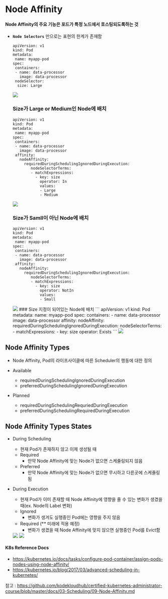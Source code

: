 # Node Affinity

#### Node Affinity의 주요 기능은 포드가 특정 노드에서 호스팅되도록하는 것
- **`Node Selectors`** 만으로는 표현의 한계가 존재함
  ```
  apiVersion: v1
  kind: Pod
  metadata:
   name: myapp-pod
  spec:
   containers:
   - name: data-processor
     image: data-processor
   nodeSelector:
    size: Large
  ```
  <img src = https://github.com/kodekloudhub/certified-kubernetes-administrator-course/blob/master/images/ns-old.PNG>
  
  ### Size가 Large or Medium인 Node에 배치
  ```
  apiVersion: v1
  kind: Pod
  metadata:
   name: myapp-pod
  spec:
   containers:
   - name: data-processor
     image: data-processor
   affinity:
     nodeAffinity:
       requiredDuringSchedulingIgnoredDuringExecution:
          nodeSelectorTerms:
          - matchExpressions:
            - key: size
              operator: In
              values: 
              - Large
              - Medium
  ```
  <img src = https://github.com/kodekloudhub/certified-kubernetes-administrator-course/blob/master/images/na.PNG>
  
  ### Size가 Samll이 아닌 Node에 배치
  ```
  apiVersion: v1
  kind: Pod
  metadata:
   name: myapp-pod
  spec:
   containers:
   - name: data-processor
     image: data-processor
   affinity:
     nodeAffinity:
       requiredDuringSchedulingIgnoredDuringExecution:
          nodeSelectorTerms:
          - matchExpressions:
            - key: size
              operator: NotIn
              values: 
              - Small
  ```
  <img src = https://github.com/kodekloudhub/certified-kubernetes-administrator-course/blob/master/images/na1.PNG>
  ### Size 지정이 되어있는 Node에 배치
  ```
  apiVersion: v1
  kind: Pod
  metadata:
   name: myapp-pod
  spec:
   containers:
   - name: data-processor
     image: data-processor
   affinity:
     nodeAffinity:
       requiredDuringSchedulingIgnoredDuringExecution:
          nodeSelectorTerms:
          - matchExpressions:
            - key: size
              operator: Exists
  ```
  
  <img src = https://github.com/kodekloudhub/certified-kubernetes-administrator-course/blob/master/images/na2.PNG>
  

## Node Affinity Types
- Node Affinity, Pod의 라이프사이클에 따른 Scheduler의 행동에 대한 정의

- Available
  - requiredDuringSchedulingIgnoredDuringExecution
  - preferredDuringSchedulingIgnoredDuringExecution
- Planned
  - requiredDuringSchedulingRequriedDuringExecution
  - preferredDuringSchedulingRequiredDuringExecution
  
  
## Node Affinity Types States
- During Scheduling
  - 현재 Pod가 존재하지 않고 이제 생성될 때
  - Required
    - 만약 Node Affinity에 맞는 Node가 없으면 스케쥴링되지 않음
  - Preferred
    - 만약 Node Affinity에 맞는 Node가 없으면 무시하고 다른곳에 스케쥴링됨

- During Execution
  - 현재 Pod가 이미 존재할 때 Node Affinity에 영향을 줄 수 있는 변화가 생겼을 때(ex. Node의 Label 변화)
  - Ignored
    - 변화가 생겨도 실행중인 Pod에는 영향을 주지 않음
  - Required (** 미래에 적용 예정)
    - 변화가 생겼을 때 Node Affinity에 맞지 않으면 실행중인 Pod를 Evict함

  <img src = https://github.com/kodekloudhub/certified-kubernetes-administrator-course/blob/master/images/nats.PNG>
  
  <img src = https://github.com/kodekloudhub/certified-kubernetes-administrator-course/blob/master/images/nats1.PNG>
  
#### K8s Reference Docs
- https://kubernetes.io/docs/tasks/configure-pod-container/assign-pods-nodes-using-node-affinity/
- https://kubernetes.io/blog/2017/03/advanced-scheduling-in-kubernetes/

참고 : https://github.com/kodekloudhub/certified-kubernetes-administrator-course/blob/master/docs/03-Scheduling/09-Node-Affinity.md
